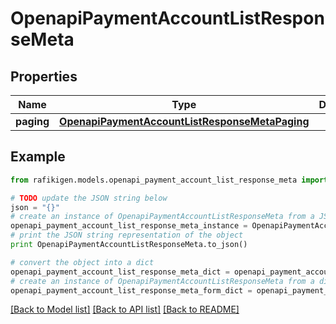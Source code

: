 # OpenapiPaymentAccountListResponseMeta


## Properties
Name | Type | Description | Notes
------------ | ------------- | ------------- | -------------
**paging** | [**OpenapiPaymentAccountListResponseMetaPaging**](OpenapiPaymentAccountListResponseMetaPaging.md) |  | [optional] 

## Example

```python
from rafikigen.models.openapi_payment_account_list_response_meta import OpenapiPaymentAccountListResponseMeta

# TODO update the JSON string below
json = "{}"
# create an instance of OpenapiPaymentAccountListResponseMeta from a JSON string
openapi_payment_account_list_response_meta_instance = OpenapiPaymentAccountListResponseMeta.from_json(json)
# print the JSON string representation of the object
print OpenapiPaymentAccountListResponseMeta.to_json()

# convert the object into a dict
openapi_payment_account_list_response_meta_dict = openapi_payment_account_list_response_meta_instance.to_dict()
# create an instance of OpenapiPaymentAccountListResponseMeta from a dict
openapi_payment_account_list_response_meta_form_dict = openapi_payment_account_list_response_meta.from_dict(openapi_payment_account_list_response_meta_dict)
```
[[Back to Model list]](../README.md#documentation-for-models) [[Back to API list]](../README.md#documentation-for-api-endpoints) [[Back to README]](../README.md)



